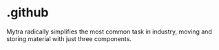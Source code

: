 # .github
Mytra radically simplifies the most common task in industry, moving and storing material with just three components.
